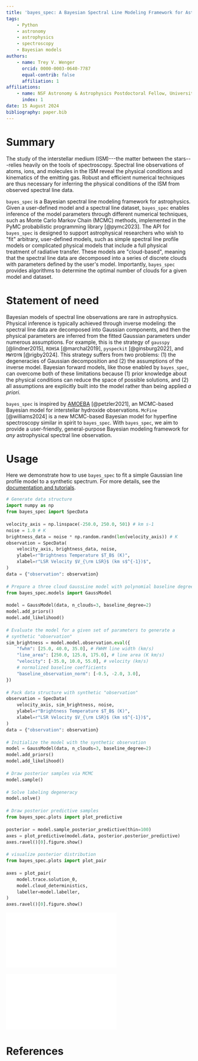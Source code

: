 ```yaml
---
title: 'bayes_spec: A Bayesian Spectral Line Modeling Framework for Astrophysics'
tags:
    - Python
    - astronomy
    - astrophysics
    - spectroscopy
    - Bayesian models
authors:
    - name: Trey V. Wenger
      orcid: 0000-0003-0640-7787
      equal-contrib: false
      affiliation: 1
affiliations:
    - name: NSF Astronomy & Astrophysics Postdoctoral Fellow, University of Wisconsin-Madison, USA
      index: 1
date: 15 August 2024
bibliography: paper.bib
---
```


# Summary

The study of the interstellar medium (ISM)---the matter between the stars---relies heavily on the tools of spectroscopy. Spectral line observations of atoms, ions, and molecules in the ISM reveal the physical conditions and kinematics of the emitting gas. Robust and efficient numerical techniques are thus necessary for inferring the physical conditions of the ISM from observed spectral line data.

`bayes_spec` is a Bayesian spectral line modeling framework for astrophysics. Given a user-defined model and a spectral line dataset, `bayes_spec` enables inference of the model parameters through different numerical techniques, such as Monte Carlo Markov Chain (MCMC) methods, implemented in the PyMC probabilistic programming library [@pymc2023]. The API for `bayes_spec` is designed to support astrophysical researchers who wish to "fit" arbitrary, user-defined models, such as simple spectral line profile models or complicated physical models that include a full physical treatment of radiative transfer. These models are "cloud-based", meaning that the spectral line data are decomposed into a series of discrete clouds with parameters defined by the user's model. Importantly, `bayes_spec` provides algorithms to determine the optimal number of clouds for a given model and dataset.

# Statement of need

Bayesian models of spectral line observations are rare in astrophysics. Physical inference is typically achieved through inverse modeling: the spectral line data are decomposed into Gaussian components, and then the physical parameters are inferred from the fitted Gaussian parameters under numerous assumptions. For example, this is the strategy of `gausspy` [@lindner2015], `ROHSA` [@marchal2019], `pyspeckit` [@ginsburg2022], and `MWYDYN` [@rigby2024]. This strategy suffers from two problems: (1) the degeneracies of Gaussian decomposition and (2) the assumptions of the inverse model. Bayesian forward models, like those enabled by `bayes_spec`, can overcome both of these limitations because (1) prior knowledge about the physical conditions can reduce the space of possible solutions, and (2) all assumptions are explicitly built into the model rather than being applied *a priori*.

`bayes_spec` is inspired by [AMOEBA](https://github.com/AnitaPetzler/AMOEBA) [@petzler2021], an MCMC-based Bayesian model for interstellar hydroxide observations. `McFine` [@williams2024] is a new MCMC-based Bayesian model for hyperfine spectroscopy similar in spirit to `bayes_spec`. With `bayes_spec`, we aim to provide a user-friendly, general-purpose Bayesian modeling framework for *any* astrophysical spectral line observation.

# Usage

Here we demonstrate how to use `bayes_spec` to fit a simple Gaussian line profile model to a synthetic spectrum. For more details, see the [documentation and tutorials](https://bayes-spec.readthedocs.io).

```python
# Generate data structure
import numpy as np
from bayes_spec import SpecData

velocity_axis = np.linspace(-250.0, 250.0, 501) # km s-1
noise = 1.0 # K
brightness_data = noise * np.random.randn(len(velocity_axis)) # K
observation = SpecData(
    velocity_axis, brightness_data, noise,
    ylabel=r"Brightness Temperature $T_B$ (K)",
    xlabel=r"LSR Velocity $V_{\rm LSR}$ (km s$^{-1})$",
)
data = {"observation": observation}

# Prepare a three cloud GaussLine model with polynomial baseline degree = 2
from bayes_spec.models import GaussModel

model = GaussModel(data, n_clouds=3, baseline_degree=2)
model.add_priors()
model.add_likelihood()

# Evaluate the model for a given set of parameters to generate a
# synthetic "observation"
sim_brightness = model.model.observation.eval({
    "fwhm": [25.0, 40.0, 35.0], # FWHM line width (km/s)
    "line_area": [250.0, 125.0, 175.0], # line area (K km/s)
    "velocity": [-35.0, 10.0, 55.0], # velocity (km/s)
    # normalized baseline coefficients
    "baseline_observation_norm": [-0.5, -2.0, 3.0], 
})

# Pack data structure with synthetic "observation"
observation = SpecData(
    velocity_axis, sim_brightness, noise,
    ylabel=r"Brightness Temperature $T_B$ (K)",
    xlabel=r"LSR Velocity $V_{\rm LSR}$ (km s$^{-1})$",
)
data = {"observation": observation}

# Initialize the model with the synthetic observation
model = GaussModel(data, n_clouds=3, baseline_degree=2)
model.add_priors()
model.add_likelihood()

# Draw posterior samples via MCMC
model.sample()

# Solve labeling degeneracy
model.solve()

# Draw posterior predictive samples
from bayes_spec.plots import plot_predictive

posterior = model.sample_posterior_predictive(thin=100)
axes = plot_predictive(model.data, posterior.posterior_predictive)
axes.ravel()[0].figure.show()

# visualize posterior distribution
from bayes_spec.plots import plot_pair

axes = plot_pair(
    model.trace.solution_0,
    model.cloud_deterministics,
    labeller=model.labeller,
)
axes.ravel()[0].figure.show()
```

![Posterior predictive samples for a three-cloud `GaussLine` model fit to a synthetic spectrum. The black line represents the synthetic spectrum, and each colored line is one posterior predictive sample.](posterior_predictive.pdf)

![Projections of the posterior distribution for a three-cloud `GaussLine` model fit to a synthetic spectrum. The free model parameters are the integrated line area, $\int T_B dV$, the full-width at half-maximum line width, $\Delta V$, and the line-center velocity, $V_{\rm LSR}$. The line amplitude, $T_B$, is a derived quantity. The three posterior modes correspond to the three clouds in this model.](posterior_pair.pdf)

# References
